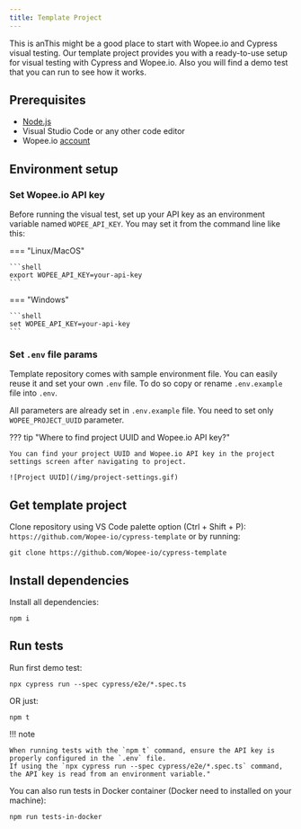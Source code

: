 ```yaml
---
title: Template Project
---
```


This is anThis might be a good place to start with Wopee.io and Cypress visual testing. Our template project provides you with a ready-to-use setup for visual testing with Cypress and Wopee.io. Also you will find a demo test that you can run to see how it works.

## Prerequisites

- [Node.js](https://nodejs.org/en/download/)
- Visual Studio Code or any other code editor
- Wopee.io [account](https://cmd.wopee.io)

## Environment setup

### Set Wopee.io API key

Before running the visual test, set up your API key as an environment variable named `WOPEE_API_KEY`.
You may set it from the command line like this:

=== "Linux/MacOS"

    ```shell
    export WOPEE_API_KEY=your-api-key
    ```

=== "Windows"

    ```shell
    set WOPEE_API_KEY=your-api-key
    ```

### Set `.env` file params

Template repository comes with sample environment file. You can easily reuse it and set your own `.env` file. To do so copy or rename `.env.example` file into `.env`.

All parameters are already set in `.env.example` file. You need to set only `WOPEE_PROJECT_UUID` parameter.

??? tip "Where to find project UUID and Wopee.io API key?"

    You can find your project UUID and Wopee.io API key in the project settings screen after navigating to project.

    ![Project UUID](/img/project-settings.gif)

## Get template project

Clone repository using VS Code palette option (Ctrl + Shift + P): `https://github.com/Wopee-io/cypress-template` or by running:

    git clone https://github.com/Wopee-io/cypress-template

## Install dependencies

Install all dependencies:

    npm i

## Run tests

Run first demo test:

    npx cypress run --spec cypress/e2e/*.spec.ts

OR just:

    npm t

!!! note

    When running tests with the `npm t` command, ensure the API key is properly configured in the `.env` file.
    If using the `npx cypress run --spec cypress/e2e/*.spec.ts` command, the API key is read from an environment variable."

You can also run tests in Docker container (Docker need to installed on your machine):

    npm run tests-in-docker
